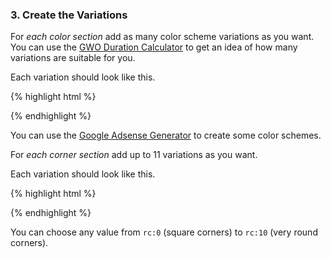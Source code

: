 ### 3. Create the Variations

For *each color section* add as many color scheme variations as you want. You can use the [GWO Duration Calculator](https://www.google.com/analytics/siteopt/siteopt/help/calculator.html "Google Website Optimizer Duration Calculator") to get an idea of how many variations are suitable for you.

Each variation should look like this.

{% highlight html %}
<script type="text/javascript"><!--
google_color_border = '000000';
google_color_bg     = 'DDDDDD';
google_color_link   = '000080';
google_color_url    = '008000';
google_color_text   = '000000';
//-->
</script>
{% endhighlight %}

You can use the [Google Adsense Generator](http://www.adsense-generator.com/ "Google Adsense Generator") to create some color schemes.

For *each corner section* add up to 11 variations as you want.

Each variation should look like this.

{% highlight html %}
<script type="text/javascript"><!--
google_ui_features = "rc:0";
//-->
</script>
{% endhighlight %}

You can choose any value from `rc:0` (square corners) to `rc:10` (very round corners).
